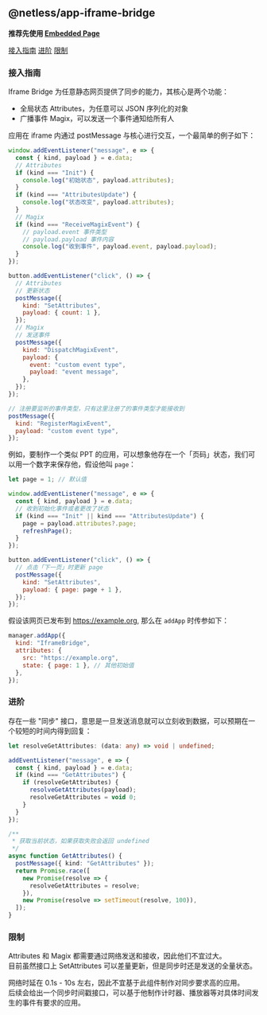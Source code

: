 ## @netless/app-iframe-bridge

**推荐先使用 [Embedded Page](https://github.com/netless-io/netless-app/tree/master/packages/app-embedded-page)**

[接入指南](#接入指南) [进阶](#进阶) [限制](#限制)

### 接入指南

Iframe Bridge 为任意静态网页提供了同步的能力，其核心是两个功能：

- 全局状态 Attributes，为任意可以 JSON 序列化的对象
- 广播事件 Magix，可以发送一个事件通知给所有人

应用在 iframe 内通过 postMessage 与核心进行交互，一个最简单的例子如下：

```js
window.addEventListener("message", e => {
  const { kind, payload } = e.data;
  // Attributes
  if (kind === "Init") {
    console.log("初始状态", payload.attributes);
  }
  if (kind === "AttributesUpdate") {
    console.log("状态改变", payload.attributes);
  }
  // Magix
  if (kind === "ReceiveMagixEvent") {
    // payload.event 事件类型
    // payload.payload 事件内容
    console.log("收到事件", payload.event, payload.payload);
  }
});

button.addEventListener("click", () => {
  // Attributes
  // 更新状态
  postMessage({
    kind: "SetAttributes",
    payload: { count: 1 },
  });
  // Magix
  // 发送事件
  postMessage({
    kind: "DispatchMagixEvent",
    payload: {
      event: "custom event type",
      payload: "event message",
    },
  });
});

// 注册要监听的事件类型，只有这里注册了的事件类型才能接收到
postMessage({
  kind: "RegisterMagixEvent",
  payload: "custom event type",
});
```

例如，要制作一个类似 PPT 的应用，可以想象他存在一个「页码」状态，我们可以用一个数字来保存他，假设他叫 `page`：

```js
let page = 1; // 默认值

window.addEventListener("message", e => {
  const { kind, payload } = e.data;
  // 收到初始化事件或者更改了状态
  if (kind === "Init" || kind === "AttributesUpdate") {
    page = payload.attributes?.page;
    refreshPage();
  }
});

button.addEventListener("click", () => {
  // 点击「下一页」时更新 page
  postMessage({
    kind: "SetAttributes",
    payload: { page: page + 1 },
  });
});
```

假设该网页已发布到 https://example.org, 那么在 `addApp` 时传参如下：

```js
manager.addApp({
  kind: "IframeBridge",
  attributes: {
    src: "https://example.org",
    state: { page: 1 }, // 其他初始值
  },
});
```

### 进阶

存在一些 "同步" 接口，意思是一旦发送消息就可以立刻收到数据，可以预期在一个较短的时间内得到回复：

```ts
let resolveGetAttributes: (data: any) => void | undefined;

addEventListener("message", e => {
  const { kind, payload } = e.data;
  if (kind === "GetAttributes") {
    if (resolveGetAttributes) {
      resolveGetAttributes(payload);
      resolveGetAttributes = void 0;
    }
  }
});

/**
 * 获取当前状态，如果获取失败会返回 undefined
 */
async function GetAttributes() {
  postMessage({ kind: "GetAttributes" });
  return Promise.race([
    new Promise(resolve => {
      resolveGetAttributes = resolve;
    }),
    new Promise(resolve => setTimeout(resolve, 100)),
  ]);
}
```

### 限制

Attributes 和 Magix 都需要通过网络发送和接收，因此他们不宜过大。\
目前虽然接口上 SetAttributes 可以差量更新，但是同步时还是发送的全量状态。

网络时延在 0.1s - 10s 左右，因此不宜基于此组件制作对同步要求高的应用。\
后续会给出一个同步时间戳接口，可以基于他制作计时器、播放器等对具体时间发生的事件有要求的应用。
